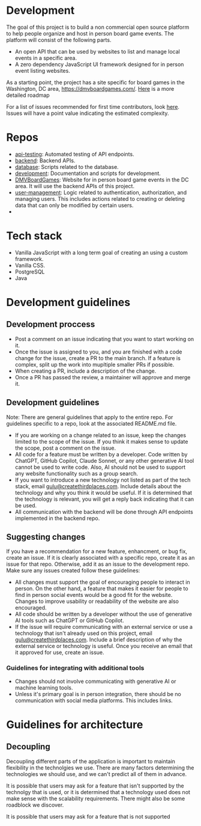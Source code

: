 # Development


The goal of this project is to build a non commercial open source platform to help people organize and host in person board game events. The platform will consist of the following parts.
- An open API that can be used by websites to list and manage local events in a specific area.
- A zero dependency JavaScript UI framework designed for in person event listing websites.


As a starting point, the project has a site specific for board games in the Washington, DC area, https://dmvboardgames.com/. [Here](https://github.com/Create-Third-Places/.github/blob/documentation-updates/profile/roadmap.md) is a more detailed roadmap


For a list of issues recommended for first time contributors, look [here](https://github.com/Create-Third-Places/DMVBoardGames/issues?q=is%3Aissue%20state%3Aopen%20label%3A%22good%20first%20issue%22). Issues will have a point value indicating the estimated complexity.


# Repos

- [api-testing](https://github.com/Create-Third-Places/api-testing): Automated testing of API endpoints.
- [backend](https://github.com/Create-Third-Places/backend): Backend APIs.
- [database](https://github.com/Create-Third-Places/database): Scripts related to the database.
- [development](https://github.com/Create-Third-Places/development): Documentation and scripts for development.
- [DMVBoardGames](https://github.com/Create-Third-Places/DMVBoardGames): Website for in person board game events in the DC area. It will use the backend APIs of this project.
- [user-management](https://github.com/Create-Third-Places/user-management): Logic related to authentication, authorization, and managing users. This includes actions related to creating or deleting data that can only be modified by certain users.
- 
# Tech stack
- Vanilla JavaScript with a long term goal of creating an using a custom framework.
- Vanilla CSS.
- PostgreSQL
- Java



# Development guidelines

## Development proccess
- Post a comment on an issue indicating that you want to start working on it.
- Once the issue is assigned to you, and you are finished with a code change for the issue, create a PR to the main branch. If a feature is complex, split up the work into mupltiple smaller PRs if possible.
- When creating a PR, include a description of the change.
- Once a PR has passed the review, a maintainer will approve and merge it.

## Development guidelines
Note: There are general guidelines that apply to the entire repo. For guidelines specific to a repo, look at the associated README.md file.

- If you are working on a change related to an issue, keep the changes limited to the scope of the issue. If you think it makes sense to update the scope, post a comment on the issue.
- All code for a feature must be written by a developer. Code written by ChatGPT, GitHub Copilot, Claude Sonnet, or any other generative AI tool cannot be used to write code. Also, AI should not be used to support any website functionality such as a group search.
- If you want to introduce a new technology not listed as part of the tech stack, email gulu@createthirdplaces.com. Include details about the technology and why you think it would be useful. If it is determined that the technology is relevant, you will get a reply back indicating that it can be used.
- All communication with the backend will be done through API endpoints implemented in the backend repo.

## Suggesting changes
If you have a recommendation for a new feature, enhancment, or bug fix, create an issue. If it is clearly associated with a specific repo, create it as an issue for that repo. Otherwise, add it as an issue to the development repo. Make sure any issues created follow these guidelines:

- All changes must support the goal of encouraging people to interact in person.  On the other hand, a feature that makes it easier for people to find in person social events would be a good fit for the website. Changes to improve usability or readability of the website are also encouraged.
- All code should be written by a developer without the use of generative AI tools such as ChatGPT or GitHub Copilot.
- If the issue will require communicating with an external service or use a technology that isn't already used on this project, email gulu@createthirdplaces.com. Include a brief description of why the external service or technology is useful. Once you receive an email that it approved for use, create an issue.

### Guidelines for integrating with additional tools

- Changes should not involve communicating with generative AI or machine learning tools.
- Unless it's primary goal is in person integration, there should be no communication with social media platforms. This includes links.
  


# Guidelines for architecture

## Decoupling
Decoupling different parts of the application is important to maintain flexibility in the technolgies we use. There are many factors determining the technologies we should use, and we can't predict all of them in advance. 

It is possible that users may ask for a feature that isn't supported by the technolgy that is used, or it is determined that a technology used does not make sense with the scalability requirements. There might also be some roadblock we discover.

It is possible that users may ask for a feature that is not supported 
